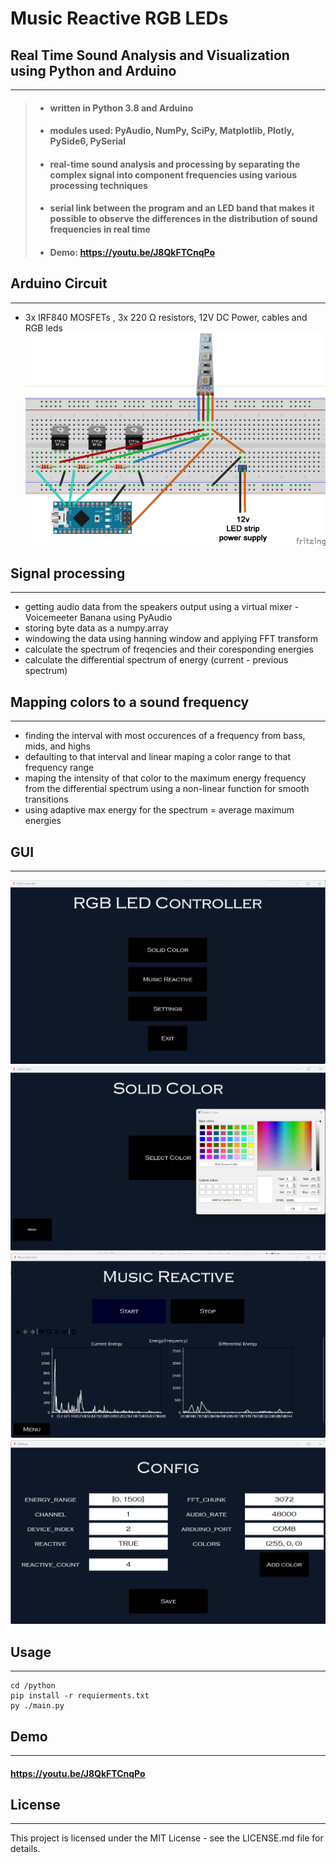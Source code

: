 # Music Reactive RGB LEDs 
## Real Time Sound Analysis and Visualization using Python and Arduino

---
> - #### written in Python 3.8 and Arduino
> - #### modules used: PyAudio, NumPy, SciPy, Matplotlib, Plotly, PySide6, PySerial
> - #### real-time sound analysis and processing by separating the complex signal into component frequencies using various processing techniques
> - #### serial link between the program and an LED band that makes it possible to observe the differences in the distribution of sound frequencies in real time
> - #### Demo: https://youtu.be/J8QkFTCnqPo

## Arduino Circuit
---
- 3x IRF840 MOSFETs , 3x 220 Ω resistors, 12V DC Power, cables and RGB leds
![Circuit Board](/screenshots/arduinocircuit.png)

## Signal processing
---
- getting audio data from the speakers output using a virtual mixer - Voicemeeter Banana using PyAudio
- storing byte data as a numpy.array
- windowing the data using hanning window and applying FFT transform
- calculate the spectrum of freqencies and their coresponding energies
- calculate the differential spectrum of energy (current - previous spectrum)

## Mapping colors to a sound frequency
---
- finding the interval with most occurences of a frequency from bass, mids, and highs
- defaulting to that interval and linear maping a color range to that frequency range
- maping the intensity of that color to the maximum energy frequency from the differential spectrum using a non-linear function for smooth transitions
- using adaptive max energy for the spectrum = average maximum energies

## GUI
--- 
![Menu](/screenshots/gui1.png)
![Solid Color](/screenshots/gui2.png)
![Reactive Window](/screenshots/gui3.png)
![Config](/screenshots/gui4.png)

## Usage
--- 
```
cd /python
pip install -r requierments.txt
py ./main.py
```

## Demo
---
#### https://youtu.be/J8QkFTCnqPo

## License
---
This project is licensed under the MIT License - see the LICENSE.md file for details.